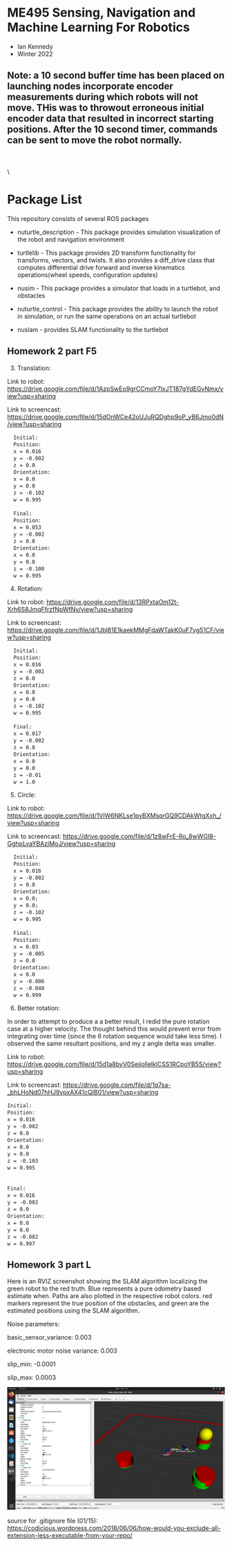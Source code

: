 # ME495 Sensing, Navigation and Machine Learning For Robotics
* Ian Kennedy
* Winter 2022




## Note: a 10 second buffer time has been placed on launching nodes incorporate encoder measurements during which robots will not move. THis was to throwout erroneous initial encoder data that resulted in incorrect starting positions. After the 10 second timer, commands can be sent to move the robot normally.  
\
\
\

# Package List
This repository consists of several ROS packages

- nuturtle_description - This package provides simulation visualization of the robot and navigation environment

- turtlelib - This package provides 2D transform functionality for transforms, vectors, and twists. It also provides a diff_drive class that computes differential drive forward and inverse kinematics operations(wheel speeds, configuration updates)

- nusim - This package provides a simulator that loads in a turtlebot, and obstacles

- nuturtle_control - This package provides the ability to launch the robot in simulation, or run the same operations on an actual turtlebot

- nuslam - provides SLAM functionality to the turtlebot


## Homework 2 part F5

3) Translation:

Link to robot: https://drive.google.com/file/d/1AzpSwEo9grCCmoY7lxJT187gYdEGyNmx/view?usp=sharing
   
   Link to screencast: https://drive.google.com/file/d/15dOnWCe42oUJuRQDghp9oP_yB6Jmo0dN/view?usp=sharing
```
  Initial:
  Position: 
  x = 0.016
  y = -0.002
  z = 0.0
  Orientation:
  x = 0.0
  y = 0.0
  z = -0.102
  w = 0.995

  Final:
  Position:
  x = 0.053
  y = -0.002
  z = 0.0
  Orientation:
  x = 0.0
  y = 0.0
  z = -0.100
  w = 0.995
```

4) Rotation:

Link to robot: https://drive.google.com/file/d/13RPxtaOm12t-Xrh6S8JmqFfrzfNpWfNv/view?usp=sharing
   
   Link to screencast: https://drive.google.com/file/d/1Jbl81E1kaekMMgFdaWTakK0uF7vg51CF/view?usp=sharing
```
  Initial:
  Position:
  x = 0.016
  y = -0.002
  z = 0.0
  Orientation:
  x = 0.0
  y = 0.0
  z = -0.102
  w = 0.995

  Final:
  x = 0.017
  y = -0.002
  z = 0.0
  Orientation:
  x = 0.0
  y = 0.0
  z = -0.01
  w = 1.0
```

5) Circle:

  Link to robot: https://drive.google.com/file/d/1ViW6NKLse1pyBXMsqrGQ9CDAkWtgXxh_/view?usp=sharing
  
  Link to screencast: https://drive.google.com/file/d/1z8wFrE-Ro_8wWGI8-GghpLvaYBAziMoJ/view?usp=sharing

      Initial:
      Position: 
      x = 0.016
      y = -0.002
      z = 0.0
      Orientation:
      x = 0.0;
      y = 0.0;
      z = -0.102
      w = 0.995

      Final:
      Position:
      x = 0.03
      y = -0.005
      z = 0.0
      Orientation:
      x = 0.0
      y = -0.006
      z = -0.048
      w = 0.999
   


6) Better rotation:

  In order to attempt to produce a a better result, I redid the pure rotation case at a higher velocity. The thought behind this would prevent error from integrating over time (since the 6 rotation sequence would take less time). I observed  the same resultant positions, and my  z angle delta was smaller.
  
  Link to robot: https://drive.google.com/file/d/15d1a8byV0SeijollelklCSS1RCpoYB5S/view?usp=sharing
  
  Link to screencast: https://drive.google.com/file/d/1q7sa-_bhLHoNd07hHJ9vpxAX41cQIB01/view?usp=sharing

    Initial:
    Position:
    x = 0.016
    y = -0.002
    z = 0.0
    Orientation:
    x = 0.0
    y = 0.0
    z = -0.103
    w = 0.995


    Final:
    x = 0.016
    y = -0.002
    z = 0.0
    Orientation:
    x = 0.0
    y = 0.0
    z = -0.082
    w = 0.997


## Homework 3 part L

Here is an RVIZ screenshot showing the SLAM algorithm localizing the green robot to the red truth. Blue represents a pure odometry based estimate when. Paths are also plotted in the respective robot colors. red markers represent the true position of the obstacles, and green are the estimated positions using the SLAM algorithm.

Noise parameters:

basic_sensor_variance: 0.003

electronic motor noise variance: 0.003

slip_min: -0.0001

slip_max: 0.0003

![](nuslam/images/slam5.png)


























source for .gitignore file (01/15): https://codicious.wordpress.com/2018/06/06/how-would-you-exclude-all-extension-less-executable-from-your-repo/